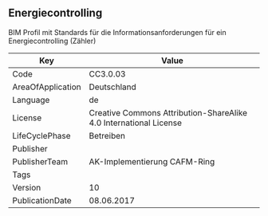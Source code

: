 ## Energiecontrolling
BIM Profil mit Standards für die Informationsanforderungen für ein Energiecontrolling (Zähler)

Key | Value |
--|--|
Code | CC3.0.03 |  
AreaOfApplication | Deutschland |  
Language | de |  
License | Creative Commons Attribution-ShareAlike 4.0 International License |  
LifeCyclePhase | Betreiben |  
Publisher | []() |  
PublisherTeam | AK-Implementierung CAFM-Ring |  
Tags |  |  
Version | 10 |  
PublicationDate | 08.06.2017 |  
